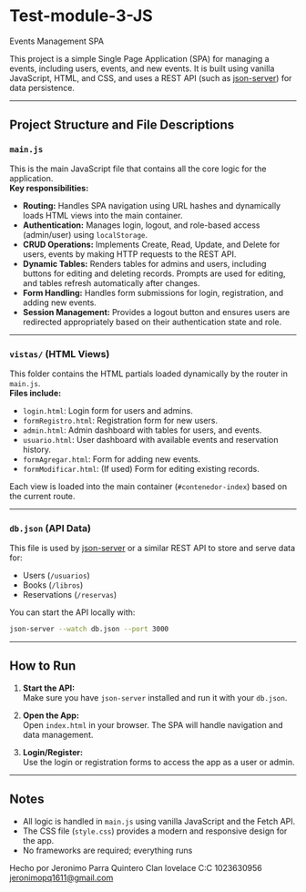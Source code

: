 # Test-module-3-JS

 Events Management SPA

This project is a simple Single Page Application (SPA) for managing a events, including users, events, and new events. It is built using vanilla JavaScript, HTML, and CSS, and uses a REST API (such as [json-server](https://github.com/typicode/json-server)) for data persistence.

---

## Project Structure and File Descriptions

### `main.js`
This is the main JavaScript file that contains all the core logic for the application.  
**Key responsibilities:**
- **Routing:** Handles SPA navigation using URL hashes and dynamically loads HTML views into the main container.
- **Authentication:** Manages login, logout, and role-based access (admin/user) using `localStorage`.
- **CRUD Operations:** Implements Create, Read, Update, and Delete for users, events by making HTTP requests to the REST API.
- **Dynamic Tables:** Renders tables for admins and users, including buttons for editing and deleting records. Prompts are used for editing, and tables refresh automatically after changes.
- **Form Handling:** Handles form submissions for login, registration, and adding new events.
- **Session Management:** Provides a logout button and ensures users are redirected appropriately based on their authentication state and role.

---

### `vistas/` (HTML Views)
This folder contains the HTML partials loaded dynamically by the router in `main.js`.  
**Files include:**
- `login.html`: Login form for users and admins.
- `formRegistro.html`: Registration form for new users.
- `admin.html`: Admin dashboard with tables for users, and events.
- `usuario.html`: User dashboard with available events and reservation history.
- `formAgregar.html`: Form for adding new events.
- `formModificar.html`: (If used) Form for editing existing records.

Each view is loaded into the main container (`#contenedor-index`) based on the current route.

---

### `db.json` (API Data)
This file is used by [json-server](https://github.com/typicode/json-server) or a similar REST API to store and serve data for:
- Users (`/usuarios`)
- Books (`/libros`)
- Reservations (`/reservas`)

You can start the API locally with:
```bash
json-server --watch db.json --port 3000
```

---

## How to Run

1. **Start the API:**  
   Make sure you have `json-server` installed and run it with your `db.json`.

2. **Open the App:**  
   Open `index.html` in your browser. The SPA will handle navigation and data management.

3. **Login/Register:**  
   Use the login or registration forms to access the app as a user or admin.

---

## Notes

- All logic is handled in `main.js` using vanilla JavaScript and the Fetch API.
- The CSS file (`style.css`) provides a modern and responsive design for the app.
- No frameworks are required; everything runs


Hecho por Jeronimo Parra Quintero Clan lovelace C:C 1023630956 jeronimopq1611@gmail.com
